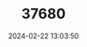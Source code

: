---
title: "37680"
category: "Adansonia za"
draft: false
date: 2024-02-22 13:03:50
languages:
  Malagasy: ["Reniala", "Bozy"]
---